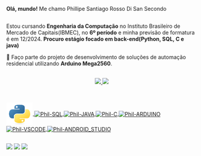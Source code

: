 
<div>

<p>
<strong>Olá, mundo!</strong> Me chamo Phillipe Santiago Rosso Di San Secondo
<p>

##

<p>
Estou cursando <strong>Engenharia da Computação</strong> no Instituto Brasileiro de Mercado de Capitais(IBMEC), no <strong>6º período</strong> e minha previsão de formatura é em 12/2024. <strong>Procuro estágio focado em back-end(Python, SQL, C e java)</strong>

<p>
🤖 Faço parte do projeto de desenvolvimento de soluções de automação residencial utilizando <strong>Arduino Mega2560</strong>.
<p>

##

</div>

<div align="center">
  <a href="https://github.com/Phillipe-Santiago">
  <img height="180em" src="https://github-readme-stats.vercel.app/api?username=Phillipe-Santiago&show_icons=true&theme=dark&include_all_commits=true&count_private=true"/>
  <img height="180em" src="https://github-readme-stats.vercel.app/api/top-langs/?username=Phillipe-Santiago&layout=compact&langs_count=7&theme=dark"/>
</div>
  
##

<div style="display: inline_block"><br>
  <img align="center" alt="Phil-Python" height="60" width="70" src="https://raw.githubusercontent.com/devicons/devicon/master/icons/python/python-original.svg">
  <img align="center" alt="Phil-SQL" height="60" width="70" src="https://cdn.jsdelivr.net/gh/devicons/devicon/icons/mysql/mysql-original-wordmark.svg">
  <img align="center" alt="Phil-JAVA" height="60" width="70" src="https://cdn.jsdelivr.net/gh/devicons/devicon/icons/java/java-original.svg">
  <img align="center" alt="Phil-C" height="60" width="70" src="https://cdn.jsdelivr.net/gh/devicons/devicon/icons/c/c-original.svg">
  <img align="center" alt="Phil-ARDUINO" height="60" width="70" src="https://cdn.jsdelivr.net/gh/devicons/devicon/icons/arduino/arduino-plain-wordmark.svg">
  <img align="center" alt="Phil-VSCODE" height="60" width="70" src="https://cdn.jsdelivr.net/gh/devicons/devicon/icons/vscode/vscode-original-wordmark.svg">
  <img align="center" alt="Phil-ANDROID_STUDIO" height="60" width="70" src="https://cdn.jsdelivr.net/gh/devicons/devicon/icons/androidstudio/androidstudio-original.svg">
</div>
  
##

<div>
  <a href="https://www.instagram.com/phillipe_secondo1/" target="_blank"><img src="https://img.shields.io/badge/-Instagram-%23E4405F?style=for-the-badge&logo=instagram&logoColor=white" target="_blank"></a>
  <a href = "phillipesantiagorosso@gmail.com"><img src="https://img.shields.io/badge/-Gmail-%23333?style=for-the-badge&logo=gmail&logoColor=white" target="_blank"></a>
  <a href="https://www.linkedin.com/in/phillipe-santiago-rosso-di-san-secondo-49987918b/" target="_blank"><img src="https://img.shields.io/badge/-LinkedIn-%230077B5?style=for-the-badge&logo=linkedin&logoColor=white" target="_blank"></a>
</div>
